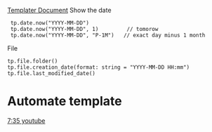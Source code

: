 
[Templater Document](https://silentvoid13.github.io/Templater/internal-functions/internal-modules/date-module.html)
Show the date
```
 tp.date.now("YYYY-MM-DD")   
 tp.date.now("YYYY-MM-DD", 1)         // tomorow
 tp.date.now("YYYY-MM-DD", "P-1M")   // exact day minus 1 month
```

File
```
tp.file.folder()
tp.file.creation_date(format: string = "YYYY-MM-DD HH:mm")
tp.file.last_modified_date()
```


# Automate template
[7:35 youtube](https://www.youtube.com/watch?v=5j9fAvJCaig&t=455s)